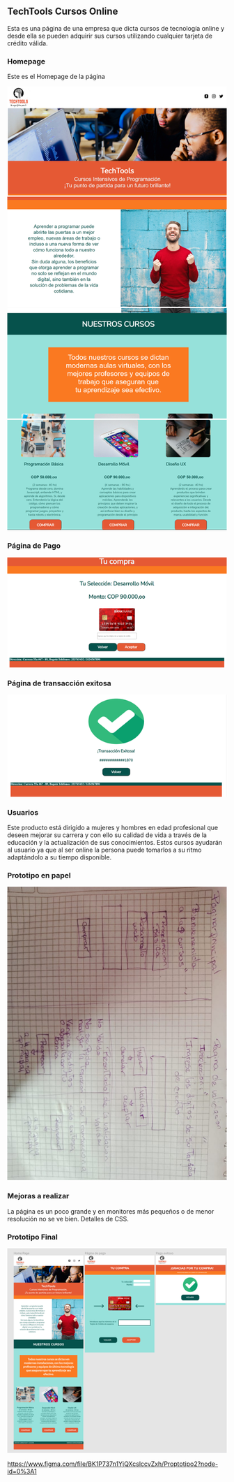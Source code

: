 
## TechTools Cursos Online

Esta es una página de una empresa que dicta cursos de tecnología online y desde ella se pueden adquirir sus cursos utilizando cualquier tarjeta de crédito válida.


### Homepage

Este es el Homepage de la página

<img src="https://github.com/danif70/BOG003-card-validation/blob/master/Imagenes%20Web/Homepage1.png">
<img src="https://github.com/danif70/BOG003-card-validation/blob/master/Imagenes%20Web/Homepage2.png">
<img src="https://github.com/danif70/BOG003-card-validation/blob/master/Imagenes%20Web/Homepage3.png">
<img src="https://github.com/danif70/BOG003-card-validation/blob/master/Imagenes%20Web/homepage4.png">

### Página de Pago

<img src="https://github.com/danif70/BOG003-card-validation/blob/master/Imagenes%20Web/Picture8.png">

### Página de transacción exitosa

<img src="https://github.com/danif70/BOG003-card-validation/blob/master/Imagenes%20Web/Picture7.png">

### Usuarios

Este producto está dirigido a mujeres y hombres en edad profesional que deseen mejorar su carrera y con ello su calidad de vida a través de la educación y la actualización de sus conocimientos.
Estos cursos ayudarán al usuario ya que al ser online la persona puede tomarlos a su ritmo adaptándolo a su tiempo disponible.

### Prototipo en papel

<img src="https://github.com/danif70/BOG003-card-validation/blob/master/Imagenes%20Web/IMG-20210618-WA0014%5B1%5D.jpg">

### Mejoras a realizar

La página es un poco grande y en monitores más pequeños o de menor resolución no se ve bien.
Detalles de CSS.

### Prototipo Final

<img src="https://github.com/danif70/BOG003-card-validation/blob/master/Imagenes%20Web/figma.png">

<https://www.figma.com/file/BK1P737n1YjQXcslccvZxh/Proptotipo2?node-id=0%3A1>



